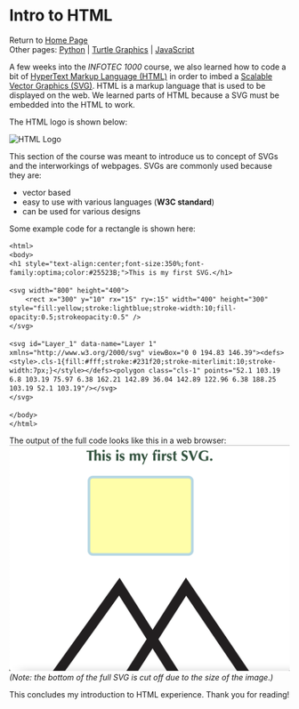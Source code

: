 # Intro to HTML  
Return to [Home Page](README.md)  
Other pages: [Python](pythonbeginnings.md) | [Turtle Graphics](TurtleGraphics.md) | [JavaScript](JavaScript.md)

A few weeks into the _INFOTEC 1000_ course, we also learned how to code a bit of [HyperText Markup Language (HTML)](https://en.wikipedia.org/wiki/HTML) in order to imbed a [Scalable Vector Graphics (SVG)](https://en.wikipedia.org/wiki/Scalable_Vector_Graphics). HTML is a markup language that is used to be displayed on the web. We learned parts of HTML because a SVG must be embedded into the HTML to work.

The HTML logo is shown below:  

![HTML Logo](https://upload.wikimedia.org/wikipedia/commons/8/80/HTML5_logo_resized.svg)

This section of the course was meant to introduce us to concept of SVGs and the interworkings of webpages. SVGs are commonly used because they are:  
* vector based  
* easy to use with various languages (**W3C standard**)  
* can be used for various designs  

Some example code for a rectangle is shown here:  
```
<html>
<body>
<h1 style="text-align:center;font-size:350%;font-family:optima;color:#25523B;">This is my first SVG.</h1>

<svg width="800" height="400">
	<rect x="300" y="10" rx="15" ry=:15" width="400" height="300" style="fill:yellow;stroke:lightblue;stroke-width:10;fill-opacity:0.5;strokeopacity:0.5" />
</svg>

<svg id="Layer_1" data-name="Layer 1" xmlns="http://www.w3.org/2000/svg" viewBox="0 0 194.83 146.39"><defs><style>.cls-1{fill:#fff;stroke:#231f20;stroke-miterlimit:10;stroke-width:7px;}</style></defs><polygon class="cls-1" points="52.1 103.19 6.8 103.19 75.97 6.38 162.21 142.89 36.04 142.89 122.96 6.38 188.25 103.19 52.1 103.19"/></svg>
</svg>

</body>
</html>
```

The output of the full code looks like this in a web browser:  
![SVG Screenshot](svgscreenshot.png)  
_(Note: the bottom of the full SVG is cut off due to the size of the image.)_  

This concludes my introduction to HTML experience. Thank you for reading!